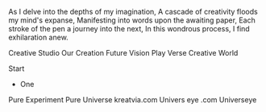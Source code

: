 As I delve into the depths of my imagination,
A cascade of creativity floods my mind's expanse,
Manifesting into words upon the awaiting paper,
Each stroke of the pen a journey into the next,
In this wondrous process, I find exhilaration anew.


Creative Studio
Our Creation
Future Vision
Play Verse
Creative World

Start
- One


 Pure Experiment
 Pure Universe
 kreatvia.com
 Univers eye .com
Universeye